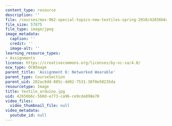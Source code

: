 ```yaml
---
content_type: resource
description: ''
file: /courses/mas-962-special-topics-new-textiles-spring-2010/42656b6c560de773ca96ce9cde898e78_textile_arduino.jpg
file_size: 57875
file_type: image/jpeg
image_metadata:
  caption: ''
  credit: ''
  image-alt: ''
learning_resource_types:
- Assignments
license: https://creativecommons.org/licenses/by-nc-sa/4.0/
ocw_type: OCWImage
parent_title: 'Assignment 6: Networked Wearable'
parent_type: CourseSection
parent_uid: 202ac8dd-885c-dd02-7531-38f0e50235da
resourcetype: Image
title: textile_arduino.jpg
uid: 42656b6c-560d-e773-ca96-ce9cde898e78
video_files:
  video_thumbnail_file: null
video_metadata:
  youtube_id: null
---
```


